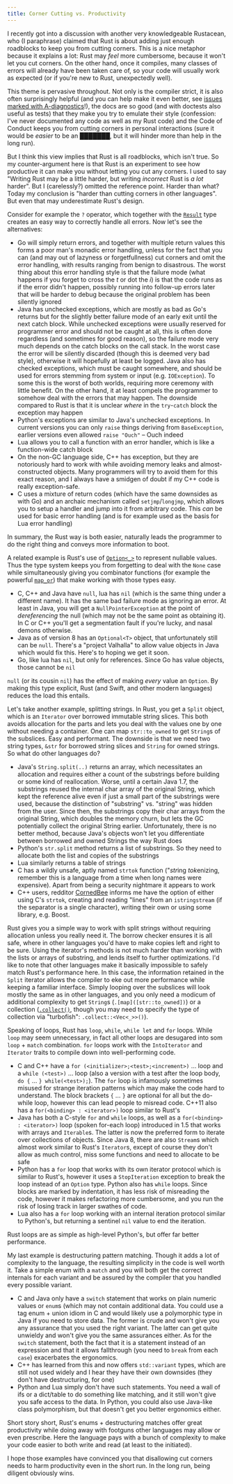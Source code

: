 ```yaml
---
title: Corner Cutting vs. Productivity
---
```


I recently got into a discussion with another very knowledgeable Rustacean, who (I paraphrase)
claimed that Rust is about adding just enough roadblocks to keep you from cutting corners. This is
a nice metaphor because it explains a lot: Rust may *feel* more cumbersome, because it won't let
you cut corners. On the other hand, once it compiles, many classes of errors will already have been
taken care of, so your code will usually work as expected (or if you're new to Rust, unexpectedly
well).

This theme is pervasive throughout. Not only is the compiler strict, it is also often surprisingly
helpful (and you can help make it even better, see
[issues marked with A-diagnostics](https://github.com/rust-lang/rust/issues?q=is%3Aopen+is%3Aissue+label%3AA-diagnostics)!),
the docs are so good (and with doctests also useful as tests) that they make you try to emulate
their style (confession: I've never documented any code as well as my Rust code) and the Code of
Conduct keeps you from cutting corners in personal interactions (sure it would be *easier* to be an
███████, but it will hinder more than help in the long run).

But I think this view implies that Rust is all roadblocks, which isn't true. So my counter-argument
here is that Rust is an experiment to see how productive it can make you without letting you cut
any corners. I used to say "Writing Rust may be a little harder, but writing *incorrect* Rust is *a
lot* harder". But I (carelessly?) omitted the reference point. Harder than what? Today my
conclusion is "harder than cutting corners in other languages". But even that may underestimate
Rust's design.

Consider for example the `?` operator, which together with the [`Result`] type creates an easy way to
correctly handle all errors. Now let's see the alternatives:

[`Result`]: https://doc.rust-lang.org/std/result/enum.Result.html

* Go will simply return errors, and together with multiple return values this forms a poor man's
monadic error handling, unless for the fact that you can (and may out of lazyness or
forgetfullness) cut corners and omit the error handling, with results ranging from benign to
disastrous. The worst thing about this error handling style is that the failure mode (what happens
if you forget to cross the *t* or dot the *i*) is that the code runs as if the error didn't happen,
possibly running into follow-up errors later that will be harder to debug because the original
problem has been silently ignored
* Java has unchecked exceptions, which are mostly as bad as Go's returns but for the slightly
better failure mode of an early exit until the next catch block. While unchecked exceptions were
usually reserved for programmer error and should not be caught at all, this is often done
regardless (and sometimes for good reason), so the failure mode very much depends on the catch
blocks on the call stack. In the worst case the error will be silently discarded (though this is
deemed very bad style), otherwise it will hopefully at least be logged. Java also has checked
exceptions, which must be caught somewhere, and should be used for errors stemming from system or
input (e.g. `IOException`). To some this is the worst of both worlds, requiring more ceremony with
little benefit. On the other hand, it at least compels the programmer to somehow deal with the
errors that may happen. The downside compared to Rust is that it is unclear *where* in the
`try`-`catch` block the exception may happen
* Python's exceptions are similar to Java's unchecked exceptions. In current versions you can only
`raise` things deriving from `BaseException`, earlier versions even allowed `raise "Ouch"` – Ouch
indeed
* Lua allows you to call a function with an error handler, which is like a function-wide catch
block
* On the non-GC language side, C++ has exception, but they are notoriously hard to work with while
avoiding memory leaks and almost-constructed objects. Many programmers will try to avoid them for
this exact reason, and I always have a smidgen of doubt if my C++ code is really exception-safe.
* C uses a mixture of return codes (which have the same downsides as with Go) and an archaic
mechanism called `setjmp`/`longjmp`, which allows you to setup a handler and jump into it from
arbitrary code. This *can* be used for basic error handling (and is for example used as the basis
for Lua error handling)

In summary, the Rust way is both easier, naturally leads the programmer to do the right thing and
conveys more information to boot.

A related example is Rust's use of [`Option<_>`] to represent nullable values. Thus the type system
keeps you from forgetting to deal with the `None` case while simultaneously giving you combinator
functions (for example the powerful [`map_or`]) that make working with those types easy.

[`Option<_>`]: https://doc.rust-lang.org/std/option/enum.Option.html
[`map_or`]: https://doc.rust-lang.org/std/option/enum.Option.html#method.map_or

* C, C++ and Java have `null`, lua has `nil` (which is the same thing under a different name). It
has the same bad failure mode as ignoring an error. At least in Java, you will get a
`NullPointerException` at the point of *dereferencing* the null (which may not be the same point as
obtaining it). In C or C++ you'll get a segmentation fault if you're lucky, and nasal demons
otherwise.
* Java as of version 8 has an `Optional<T>` object, that unfortunately still can be `null`. There's
a "project Valhalla" to allow value objects in Java which would fix this. Here's to hoping we get
it soon.
* Go, like lua has `nil`, but only for references. Since Go has value objects, those cannot be
`nil`

`null` (or its cousin `nil`) has the effect of making *every* value an `Option`. By making this
type explicit, Rust (and Swift, and other modern languages) reduces the load this entails.

Let's take another example, splitting strings. In Rust, you get a `Split` object, which is an
`Iterator` over borrowed immutable string slices. This both avoids allocation for the parts and
lets you deal with the values one by one without needing a container. One can map `str::to_owned`
to get `String`s of the subslices. Easy and performant. The downside is that we need two string
types, `&str` for borrowed string slices and `String` for owned strings. So what do other languages
do?

* Java's `String.split(..)` returns an array, which necessitates an allocation and requires either
a count of the substrings before building or some kind of reallocation. Worse, until a certain Java
1.7, the substrings reused the internal char array of the original String, which kept the reference
alive even if just a small part of the substrings were used, because the distinction of "substring"
vs. "string" was hidden from the user. Since then, the substrings copy their char arrays from the
original String, which doubles the memory churn, but lets the GC potentially collect the original
String earlier. Unfortunately, there is no better method, because Java's objects won't let you
differentiate between borrowed and owned Strings the way Rust does
* Python's `str.split` method returns a list of substrings. So they need to allocate both the list
and copies of the substrings
* Lua similarly returns a table of strings
* C has a wildly unsafe, aptly named `strtok` function ("*str*ing *tok*enizing, remember this is a
language from a time when long names were expensive). Apart from being a security nightmare it
appears to work
* C++ users, redditor [CornedBee](https://www.reddit.com/user/CornedBee) informs me have the option
of either using C's `strtok`, creating and reading "lines" from an `istringstream` (if the
separator is a single character), writing their own or using some library, e.g. Boost.

Rust gives you a simple way to work with split strings without requiring allocation unless you
really need it. The borrow checker ensures it is all safe, where in other languages you'd have to
make copies left and right to be sure. Using the iterator's methods is not much harder than working
with the lists or arrays of substring, and lends itself to further optimizations. I'd like to note
that other languages make it basically impossible to safely match Rust's performance here. In this
case, the information retained in the `Split` iterator allows the compiler to eke out more
performance while keeping a familiar interface. Simply looping over the subslices will look mostly
the same as in other languages, and you only need a modicum of additional complexity to get
`String`s (`.[map]([str::to_owned])`) or a collection ([`.collect()`], though you may need to specify the
type of collection via "turbofish": `.collect::<Vec<_>>()`).

[map]: https://doc.rust-lang.org/std/iter/trait.Iterator.html#method.map
[str::to_owned]: https://doc.rust-lang.org/std/primitive.str.html#method.to_owned
[`.collect()`]: https://doc.rust-lang.org/std/iter/trait.Iterator.html#method.collect

Speaking of loops, Rust has `loop`, `while`, `while let` and `for` loops. While `loop` may seem
unnecessary, in fact all other loops are desugared into som `loop` + `match` combination. `for`
loops work with the `IntoIterator` and `Iterator` traits to compile down into well-performing code.

* C and C++ have a `for (<initializer>;<test>;<increment>)` … loop and a `while (<test>)` … loop
(also a version with a test after the loop body, `do {` … `} while(<test>);`). The `for` loop is
infamously sometimes misused for strange iteration patterns which may make the code hard to
understand. The block brackets `{` … `}` are optional for all but the do-while loop, however this
can lead people to misread code. C++11 also has a `for(<binding> : <iterator>)` loop similar to
Rust's
* Java has both a C-style `for` and `while` loops, as well as a `for(<binding> : <iterator>)` loop
(spoken for-each loop) introduced in 1.5 that works with arrays and `Iterable`s. The latter is now
the preferred form to iterate over collections of objects. Since Java 8, there are also `Stream`s
which almost work similar to Rust's `Iterator`s, except of course they don't allow as much control,
miss some functions and need to allocate to be safe
* Python has a `for` loop that works with its own iterator protocol which is similar to Rust's,
however it uses a `StopIteration` exception to break the loop instead of an `Option` type. Python
also has `while` loops. Since blocks are marked by indentation, it has less risk of misreading the
code, however it makes refactoring more cumbersome, and you run the risk of losing track in larger
swathes of code.
* Lua also has a `for` loop working with an internal iteration protocol similar to Python's, but
returning a sentinel `nil` value to end the iteration.

Rust loops are as simple as high-level Python's, but offer far better performance.

My last example is destructuring pattern matching. Though it adds a lot of complexity to the
language, the resulting simplicity in the code is well worth it. Take a simple enum with a `match`
and you will both get the correct internals for each variant and be assured by the compiler that
you handled every possible variant.

* C and Java only have a `switch` statement that works on plain numeric values or `enum`s (which
may not contain additional data. You could use a tag enum + union idiom in C and would likely use a
polymorphic type in Java if you need to store data. The former is crude and won't give you any
assurance that you used the right variant. The latter can get quite unwieldy and won't give you the
same assurances either. As for the `switch` statement, both the fact that it is a statement instead
of an expression and that it allows fallthrough (you need to `break` from each `case`) exacerbates
the ergonomics.
* C++ has learned from this and now offers `std::variant` types, which are still not used widely
and I hear they have their own downsides (they don't have destructuring, for one)
* Python and Lua simply don't have such statements. You need a wall of ifs or a dict/table to do
something like matching, and it still won't give you safe access to the data. In Python, you could
also use Java-like class polymorphism, but that doesn't get you better ergonomics either.

Short story short, Rust's enums + destructuring matches offer great productivity while doing away
with footguns other languages may allow or even prescribe. Here the language pays with a bunch of
complexity to make your code easier to both write and read (at least to the initiated).

I hope those examples have convinced you that disallowing cut corners needs to harm productivity
even in the short run. In the long run, being diligent obviously wins.
